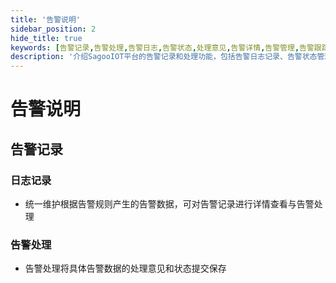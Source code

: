 ```yaml
---
title: '告警说明'
sidebar_position: 2
hide_title: true
keywords: [告警记录,告警处理,告警日志,告警状态,处理意见,告警详情,告警管理,告警跟踪,告警响应,告警流程]
description: '介绍SagooIOT平台的告警记录和处理功能，包括告警日志记录、告警状态管理和处理流程等内容。'
---
```


# 告警说明

## 告警记录

### 日志记录
- 统一维护根据告警规则产生的告警数据，可对告警记录进行详情查看与告警处理

### 告警处理
- 告警处理将具体告警数据的处理意见和状态提交保存
